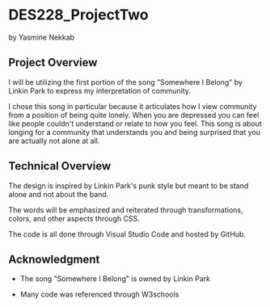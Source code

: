 # DES228_ProjectTwo

 by Yasmine Nekkab

## Project Overview

I will be utilizing the first portion of the song "Somewhere I Belong" by Linkin Park to express my interpretation of community.

I chose this song in particular because it articulates how I view community from a position of being quite lonely. When you are depressed you can feel like people couldn't understand or relate to how you feel. This song is about longing for a community that understands you and being surprised that you are actually not alone at all. 

## Technical Overview

The design is inspired by Linkin Park's punk style but meant to be stand alone and not about the band. 

The words will be emphasized and reiterated through transformations, colors, and other aspects through CSS.

The code is all done through Visual Studio Code and hosted by GitHub.

## Acknowledgment

- The song "Somewhere I Belong" is owned by Linkin Park

- Many code was referenced through W3schools